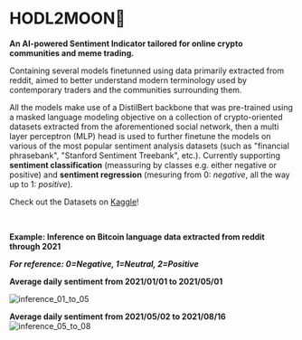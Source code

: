 # HODL2MOON🚀

**An AI-powered Sentiment Indicator tailored for online crypto communities and meme trading.**

Containing several models finetunned using data primarily extracted from reddit, aimed to better understand modern terminology used by contemporary traders and the communities surrounding them.

All the models make use of a DistilBert backbone that was pre-trained using a masked language modeling objective on a collection of crypto-oriented datasets extracted from the aforementioned social network, then a multi layer perceptron (MLP) head is used to further finetune the models on various of the most popular sentiment analysis datasets (such as "financial phrasebank", "Stanford Sentiment Treebank", etc.). 
Currently supporting __sentiment classification__ (meassuring by classes e.g. either negative or positive) and __sentiment regression__ (mesuring from 0: _negative_, all the way up to 1: _positive_).

Check out the Datasets on [Kaggle](https://www.kaggle.com/datasets/muniozdaniel0/dogecoin-top-daily-reddit-submission)!

<br/>

**Example: Inference on Bitcoin language data extracted from reddit through 2021**
<br/>

***For reference: 0=Negative, 1=Neutral, 2=Positive***

**Average daily sentiment from 2021/01/01 to 2021/05/01**

![inference_01_to_05](https://user-images.githubusercontent.com/47380745/160052570-564b75af-8b63-417f-8bf7-c2330d48c020.png)

**Average daily sentiment from 2021/05/02 to 2021/08/16**
![inference_05_to_08](https://user-images.githubusercontent.com/47380745/160056557-0ef780e9-26e7-4193-8dca-53146f752c5f.png)

